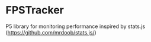 # FPSTracker

P5 library for monitoring performance inspired by stats.js (https://github.com/mrdoob/stats.js/)